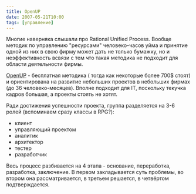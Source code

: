 ```yaml
---
title: OpenUP
date: 2007-05-21T10:00
tags: [управление]
---
```


Многие наверняка слышали про Rational Unified Process. Вообще методик по управлению "ресурсами" человеко-часов уйма и принятие одной из них в свою фирму может дать не только бумажку, но и неэффективность всвязи с тем что такая методика не подходит для области деятельности фирмы.

[OpenUP](http://www.epfwiki.net/wikis/openup/index.htm) - бесплатная методика ( тогда как некоторые более 700$ стоят) и ориентирована на развитие небольших проектов в небольших фирмах (до 36 человеко-месяцев). Вполне подходит для IT, поскольку текучка кадров большая, а проекты стоять не хотят.

Ради достижения успешности проекта, группа разделяется на 3-6 ролей (вспоминаем сразу классы в RPG?):

- клиент
- управляющий проектом
- аналитик
- архитектор
- тестер
- разработчик

Весь процесс разбивается на 4 этапа - основание, переработка, разработка, заключение. В первом закладывается суть проблемы, во втором она рассматривается, в третьем решается, в четвёртом подтверждается.